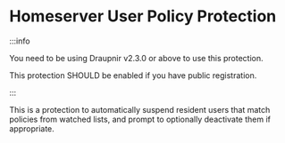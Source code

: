 # Homeserver User Policy Protection

:::info

You need to be using Draupnir v2.3.0 or above to use this protection.

This protection SHOULD be enabled if you have public registration.

:::

This is a protection to automatically suspend resident users that match policies
from watched lists, and prompt to optionally deactivate them if appropriate.
